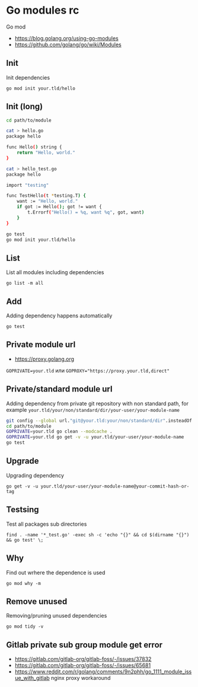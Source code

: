 # Go modules rc

Go mod

* https://blog.golang.org/using-go-modules
* https://github.com/golang/go/wiki/Modules

## Init

Init dependencies

    go mod init your.tld/hello

## Init (long)

```sh
cd path/to/module

cat > hello.go
package hello

func Hello() string {
    return "Hello, world."
}

cat > hello_test.go
package hello

import "testing"

func TestHello(t *testing.T) {
    want := "Hello, world."
    if got := Hello(); got != want {
        t.Errorf("Hello() = %q, want %q", got, want)
    }
}

go test
go mod init your.tld/hello
```

## List

List all modules including dependencies

    go list -m all

## Add

Adding dependency happens automatically

    go test

## Private module url

* <https://proxy.golang.org>

`GOPRIVATE=your.tld` или `GOPROXY="https://proxy.your.tld,direct"`

## Private/standard module url

Adding dependency from private git repository with non standard path,
for example `your.tld/your/non/standard/dir/your-user/your-module-name`

```sh
git config --global url."git@your.tld:your/non/standard/dir".insteadOf "https://your.tld/"
cd path/to/module
GOPRIVATE=your.tld go clean --modcache .
GOPRIVATE=your.tld go get -v -u your.tld/your-user/your-module-name
go test
```

## Upgrade

Upgrading dependency

    go get -v -u your.tld/your-user/your-module-name@your-commit-hash-or-tag

## Testsing

Test all packages sub directories

    find . -name '*_test.go' -exec sh -c 'echo "{}" && cd $(dirname "{}")  && go test' \;

## Why

Find out wrhere the dependence is used

    go mod why -m

## Remove unused

Removing/pruning unused dependencies

    go mod tidy -v

## Gitlab private sub group module get error

* https://gitlab.com/gitlab-org/gitlab-foss/-/issues/37832
* https://gitlab.com/gitlab-org/gitlab-foss/-/issues/65681
* <https://www.reddit.com/r/golang/comments/9n2phh/go_1111_module_issue_with_gitlab> nginx proxy workaround
